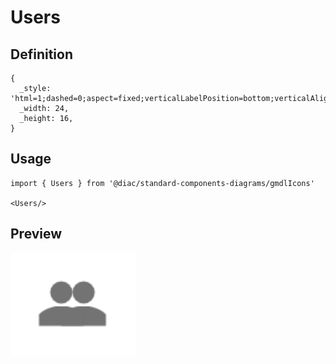 # Users

## Definition

```
{
  _style: 'html=1;dashed=0;aspect=fixed;verticalLabelPosition=bottom;verticalAlign=top;align=center;shape=mxgraph.gmdl.users;strokeColor=none;fillColor=#737373;shadow=0;sketch=0;',
  _width: 24,
  _height: 16,
}
```

## Usage

```
import { Users } from '@diac/standard-components-diagrams/gmdlIcons'

<Users/>
```

## Preview

<img src="./users.png" width="200"/>
